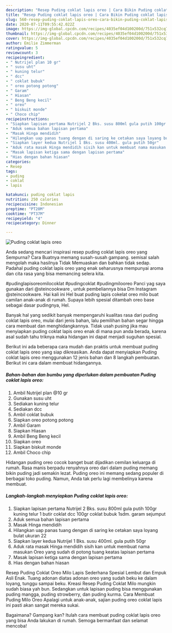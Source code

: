 ```yaml
---
description: "Resep Puding coklat lapis oreo | Cara Bikin Puding coklat lapis oreo Yang Mudah Dan Praktis"
title: "Resep Puding coklat lapis oreo | Cara Bikin Puding coklat lapis oreo Yang Mudah Dan Praktis"
slug: 560-resep-puding-coklat-lapis-oreo-cara-bikin-puding-coklat-lapis-oreo-yang-mudah-dan-praktis
date: 2020-07-11T09:55:42.022Z
image: https://img-global.cpcdn.com/recipes/4035ef04d100200d/751x532cq70/puding-coklat-lapis-oreo-foto-resep-utama.jpg
thumbnail: https://img-global.cpcdn.com/recipes/4035ef04d100200d/751x532cq70/puding-coklat-lapis-oreo-foto-resep-utama.jpg
cover: https://img-global.cpcdn.com/recipes/4035ef04d100200d/751x532cq70/puding-coklat-lapis-oreo-foto-resep-utama.jpg
author: Emilie Zimmerman
ratingvalue: 5
reviewcount: 3
recipeingredient:
- " Nutrijel plan 10 gr"
- " susu uht"
- " kuning telur"
- " dcc"
- " coklat bubuk"
- " oreo potong potong"
- " Garam"
- " Hiasan"
- " Beng Beng kecil"
- " oreo"
- " biskuit monde"
- " Choco chip"
recipeinstructions:
- "Siapkan lapisan pertama Nutrijel 2 Bks. susu 800ml gula putih 100gr kuning telur 1 butir coklat dcc 100gr coklat bubuk 1sdm. garam sejumput"
- "Aduk semua bahan lapisan pertama"
- "Masak Hinga mendidih"
- "Hilangkan uap panas tuang dengan di saring ke cetakan saya loyang bulat ukuran 22"
- "Siapkan layer kedua Nutrijel 1 Bks. susu 400ml. gula putih 50gr"
- "Aduk rata masak Hinga mendidih sisih kan untuk membuat nama masukan Oreo yang sudah di potong tuang keatas lapisan pertama"
- "Masak lapisan ketiga sama dengan lapisan pertama"
- "Hias dengan bahan hiasan"
categories:
- Resep
tags:
- puding
- coklat
- lapis

katakunci: puding coklat lapis 
nutrition: 250 calories
recipecuisine: Indonesian
preptime: "PT20M"
cooktime: "PT37M"
recipeyield: "4"
recipecategory: Dinner

---
```



![Puding coklat lapis oreo](https://img-global.cpcdn.com/recipes/4035ef04d100200d/751x532cq70/puding-coklat-lapis-oreo-foto-resep-utama.jpg)

Anda sedang mencari inspirasi resep puding coklat lapis oreo yang Sempurna? Cara Buatnya memang susah-susah gampang. semisal salah mengolah maka hasilnya Tidak Memuaskan dan bahkan tidak sedap. Padahal puding coklat lapis oreo yang enak seharusnya mempunyai aroma dan cita rasa yang bisa memancing selera kita.

#pudinglapisoreomilocoklat #pudingcoklat #pudingmilooreo Panci yag saya gunakan dari @steincookware , untuk pembeliannya bisa Dm Instagram @steincookware. Hai kali ini Hel buat puding lapis cokelat oreo milo buat camilan anak-anak di rumah. Supaya lebih spesial ditambah oreo base sebagai dasar pudingnya, Hel.

Banyak hal yang sedikit banyak mempengaruhi kualitas rasa dari puding coklat lapis oreo, mulai dari jenis bahan, lalu pemilihan bahan segar hingga cara membuat dan menghidangkannya. Tidak usah pusing jika mau menyiapkan puding coklat lapis oreo enak di mana pun anda berada, karena asal sudah tahu triknya maka hidangan ini dapat menjadi suguhan spesial.


Berikut ini ada beberapa cara mudah dan praktis untuk membuat puding coklat lapis oreo yang siap dikreasikan. Anda dapat menyiapkan Puding coklat lapis oreo menggunakan 12 jenis bahan dan 8 langkah pembuatan. Berikut ini cara dalam membuat hidangannya.

<!--inarticleads1-->

##### Bahan-bahan dan bumbu yang diperlukan dalam pembuatan Puding coklat lapis oreo:

1. Ambil  Nutrijel plan @10 gr
1. Gunakan  susu uht
1. Sediakan  kuning telur
1. Sediakan  dcc
1. Ambil  coklat bubuk
1. Siapkan  oreo potong potong
1. Ambil  Garam
1. Siapkan  Hiasan
1. Ambil  Beng Beng kecil
1. Siapkan  oreo
1. Siapkan  biskuit monde
1. Ambil  Choco chip


Hidangan puding oreo cocok banget buat dijadikan cemilan keluarga di rumah. Rasa manis berpadu renyahnya oreo dari dalam puding memang bikin puding jadi semakin lezat. Puding oreo ini memang sedang populer di berbagai toko puding. Namun, Anda tak perlu lagi membelinya karena membuat. 

<!--inarticleads2-->

##### Langkah-langkah menyiapkan Puding coklat lapis oreo:

1. Siapkan lapisan pertama Nutrijel 2 Bks. susu 800ml gula putih 100gr kuning telur 1 butir coklat dcc 100gr coklat bubuk 1sdm. garam sejumput
1. Aduk semua bahan lapisan pertama
1. Masak Hinga mendidih
1. Hilangkan uap panas tuang dengan di saring ke cetakan saya loyang bulat ukuran 22
1. Siapkan layer kedua Nutrijel 1 Bks. susu 400ml. gula putih 50gr
1. Aduk rata masak Hinga mendidih sisih kan untuk membuat nama masukan Oreo yang sudah di potong tuang keatas lapisan pertama
1. Masak lapisan ketiga sama dengan lapisan pertama
1. Hias dengan bahan hiasan


Resep Puding Coklat Oreo Milo Lapis Sederhana Spesial Lembut dan Empuk Asli Enak. Tuang adonan diatas adonan oreo yang sudah beku ke dalam loyang, tunggu sampai beku. Kreasi Resep Puding Coklat Milo mungkin sudah biasa yah bun. Sedangkan untuk lapisan puding bisa menggunakan puding mangga, puding strowberry, dan puding kurma. Cara Membuat Puding Milo Oreo  Apalagi untuk anak-anak, sajian puding oreo coklat lapis ini pasti akan sangat mereka sukai. 

Bagaimana? Gampang kan? Itulah cara membuat puding coklat lapis oreo yang bisa Anda lakukan di rumah. Semoga bermanfaat dan selamat mencoba!
